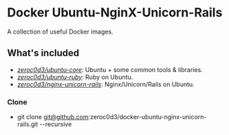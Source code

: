 # Docker Ubuntu-NginX-Unicorn-Rails

A collection of useful Docker images.

## What's included

 - [*zeroc0d3/ubuntu-core*](https://hub.docker.com/r/zeroc0d3/ubuntu-core/): Ubuntu + some common tools & libraries.
 - [*zeroc0d3/ubuntu-ruby*](https://hub.docker.com/r/zeroc0d3/ubuntu-ruby/): Ruby on Ubuntu.
 - [*zeroc0d3/nginx-unicorn-rails*](https://hub.docker.com/r/zeroc0d3/nginx-unicorn-rails/): Nginx/Unicorn/Rails on Ubuntu.

### Clone
* git clone git@github.com:zeroc0d3/docker-ubuntu-nginx-unicorn-rails.git --recursive
